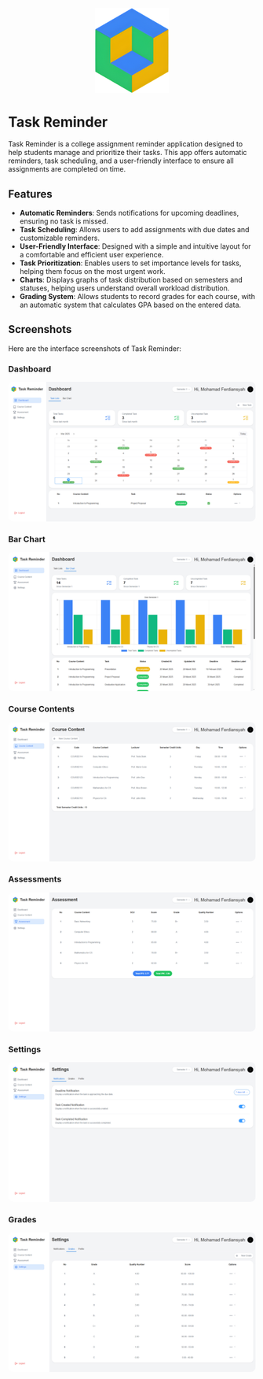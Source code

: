 <p align="center">
  <img src="./screen/logo.png" alt="Logo" width="150">
</p>

# Task Reminder

Task Reminder is a college assignment reminder application designed to help students manage and prioritize their tasks. This app offers automatic reminders, task scheduling, and a user-friendly interface to ensure all assignments are completed on time.

## Features

- **Automatic Reminders**: Sends notifications for upcoming deadlines, ensuring no task is missed.
- **Task Scheduling**: Allows users to add assignments with due dates and customizable reminders.
- **User-Friendly Interface**: Designed with a simple and intuitive layout for a comfortable and efficient user experience.
- **Task Prioritization**: Enables users to set importance levels for tasks, helping them focus on the most urgent work.
- **Charts**: Displays graphs of task distribution based on semesters and statuses, helping users understand overall workload distribution.
- **Grading System**: Allows students to record grades for each course, with an automatic system that calculates GPA based on the entered data.

## Screenshots

Here are the interface screenshots of Task Reminder:

### Dashboard
<img src="./screen/dashboard.png" alt="Task Reminder Dashboard Screenshot" style="border-radius: 10px;">

### Bar Chart
<img src="./screen/bar-chart.png" alt="Task Reminder Bar Chart Screenshot" style="border-radius: 10px;">

### Course Contents
<img src="./screen/course-contents.png" alt="Task Reminder Course Contents Screenshot" style="border-radius: 10px;">

### Assessments
<img src="./screen/assessments.png" alt="Task Reminder Screenshot" 
style="border-radius: 10px;">

### Settings
<img src="./screen/settings.png" alt="Task Reminder Settings Screenshot" 
style="border-radius: 10px;">

### Grades
<img src="./screen/grades.png" alt="Task Reminder Grades Screenshot" 
style="border-radius: 10px;">
